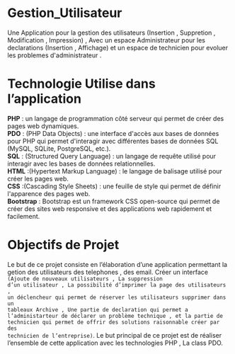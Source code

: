 # Gestion_Utilisateur
Une Application pour la gestion des utilisateurs (Insertion , Suppretion , Modification , Impression) , Avec un espace Administrateur pour les declarations (Insertion , Affichage) et un espace de technicien pour evoluer les problemes d'administrateur .

# Technologie Utilise dans l’application
**PHP** : un langage de programmation côté serveur qui permet de créer des pages web dynamiques.<br>
**PDO** :	(PHP Data Objects) : une interface d'accès aux bases de données pour PHP qui permet d'interagir avec différentes bases de données SQL (MySQL, SQLite,       		PostgreSQL, etc.).<br>
**SQL** :	(Structured Query Language) : un langage de requête utilisé pour interagir avec les bases de données relationnelles.<br>
**HTML** :(Hypertext Markup Language) : le langage de balisage utilisé pour créer les pages web.<br>
**CSS** :(Cascading Style Sheets) : une feuille de style qui permet de définir l'apparence des pages web.<br>
**Bootstrap** : Bootstrap est un framework CSS open-source qui permet de créer des sites web responsive et des applications web rapidement et facilement.<br>
# Objectifs de Projet
Le but de ce projet consiste en l’élaboration d’une application permettant la getion des utilisateurs des telephones , des email.
 Créer un interface <code>(Ajoute de nouveaux utilisateurs , La suppression d’un utilisateur , La possibilité d’imprimer la page des utilisateurs , un déclencheur     qui permet de réserver les utilisateurs supprimer dans un tableaux Archive ,  Une partie de declaration qui permet a l’administarteur  de déclarer un problème   technique , et la partie de technicien qui permet de offrir des solutions raisonnable créer par des technicien de l’entreprise)</code>.
Le but principal de ce projet est de réaliser l’ensemble de cette application avec les technologies PHP , La class PDO.

